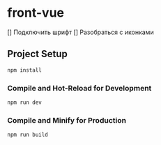 # front-vue

[] Подключить шрифт
[] Разобраться с иконками

## Project Setup

```sh
npm install
```

### Compile and Hot-Reload for Development

```sh
npm run dev
```

### Compile and Minify for Production

```sh
npm run build
```
